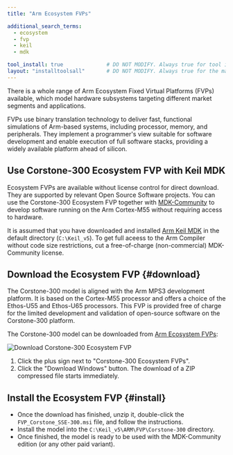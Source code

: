 ```yaml
---
title: "Arm Ecosystem FVPs"

additional_search_terms:
  - ecosystem
  - fvp
  - keil
  - mdk

tool_install: true              # DO NOT MODIFY. Always true for tool installs
layout: "installtoolsall"       # DO NOT MODIFY. Always true for the main page of tool installs
---
```

There is a whole range of Arm Ecosystem Fixed Virtual Platforms (FVPs) available, which model hardware subsystems targeting different market segments and applications.

FVPs use binary translation technology to deliver fast, functional simulations of Arm-based systems, including processor, memory, and peripherals. They implement a programmer's view suitable for software development and enable execution of full software stacks, providing a widely available platform ahead of silicon.

## Use Corstone-300 Ecosystem FVP with Keil MDK

Ecosystem FVPs are available without license control for direct download. They are supported by relevant Open Source Software projects. You can use the Corstone-300 Ecosystem FVP together with [MDK-Community](https://keil.arm.com/mdk-community) to develop software running on the Arm Cortex-M55 without requiring access to hardware.

It is assumed that you have downloaded and installed [Arm Keil MDK](/install-tools/mdk) in the default directory (`C:\Keil_v5`). To get full aceess to the Arm Compiler without code size restrictions, cut a free-of-charge (non-commercial) MDK-Community license.

## Download the Ecosystem FVP {#download}

The Corstone-300 model is aligned with the Arm MPS3 development platform. It is based on the Cortex-M55 processor and offers a choice of the Ethos-U55 and Ethos-U65 processors. This FVP is provided free of charge for the limited development and validation of open-source software on the Corstone-300 platform.

The Corstone-300 model can be downloaded from [Arm Ecosystem FVPs](https://developer.arm.com/downloads/-/arm-ecosystem-fvps):

![Download Corstone-300 Ecosystem FVP](/install-tools/_images/download_ecosys_fvp.png)

1. Click the plus sign next to "Corstone-300 Ecosystem FVPs".
1. Click the "Download Windows" button. The download of a ZIP compressed file starts immediately.

## Install the Ecosystem FVP {#install}

- Once the download has finished, unzip it, double-click the `FVP_Corstone_SSE-300.msi` file, and follow the instructions.
- Install the model into the `C:\Keil_v5\ARM\FVP\Corstone-300` directory.
- Once finished, the model is ready to be used with the MDK-Community edition (or any other paid variant).
